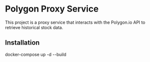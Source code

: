 # Polygon Proxy Service

This project is a proxy service that interacts with the Polygon.io API to retrieve historical stock data.

## Installation

docker-compose up -d --build
